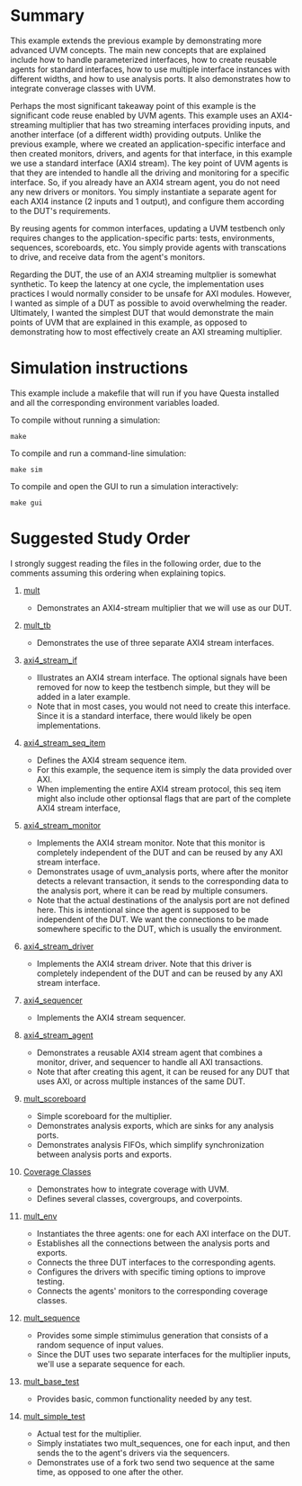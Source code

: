 # Summary

This example extends the previous example by demonstrating more advanced UVM concepts. The main new concepts that are explained
include how to handle parameterized interfaces, how to create reusable agents for standard interfaces, how to use multiple
interface instances with different widths, and how to use analysis ports. It also demonstrates how to integrate converage classes
with UVM.

Perhaps the most significant takeaway point of this example is the significant code reuse enabled by UVM agents. This
example uses an AXI4-streaming multiplier that has two streaming interfaces providing inputs, and another interface
(of a different width) providing outputs. Unlike the previous example, where we created an application-specific interface
and then created monitors, drivers, and agents for that interface, in this example we use a standard interface (AXI4 stream).
The key point of UVM agents is that they are intended to handle all the driving and monitoring for a specific interface. So,
if you already have an AXI4 stream agent, you do not need any new drivers or monitors. You simply instantiate a separate
agent for each AXI4 instance (2 inputs and 1 output), and configure them according to the DUT's requirements.

By reusing agents for common interfaces, updating a UVM testbench only requires changes to the application-specific parts:
tests, environments, sequences, scoreboards, etc. You simply provide agents with transcations to drive, and receive data
from the agent's monitors.

Regarding the DUT, the use of an AXI4 streaming multplier is somewhat synthetic. To keep the latency at one cycle, the implementation
uses practices I would normally consider to be unsafe for AXI modules. However, I wanted as simple of a DUT as possible to avoid overwhelming the
reader. Ultimately, I wanted the simplest DUT that would demonstrate the main points of UVM that are explained in this example, as opposed to
demonstrating how to most effectively create an AXI streaming multiplier.

# Simulation instructions

This example include a makefile that will run if you have Questa installed and
all the corresponding environment variables loaded.

To compile without running a simulation:

`make`

To compile and run a command-line simulation:

`make sim`

To compile and open the GUI to run a simulation interactively:

`make gui`

# Suggested Study Order

I strongly suggest reading the files in the following order, due to the comments assuming this ordering when explaining topics.

1. [mult](mult.sv)    
    - Demonstrates an AXI4-stream multiplier that we will use as our DUT.

1. [mult_tb](mult_tb.sv)    
    - Demonstrates the use of three separate AXI4 stream interfaces.

1. [axi4_stream_if](axi4_stream_if.svh)    
    - Illustrates an AXI4 stream interface. The optional signals have been removed for now to keep the testbench simple, but they will be
    added in a later example.
    - Note that in most cases, you would not need to create this interface. Since it is a standard interface, there would likely be open implementations.

1. [axi4_stream_seq_item](axi4_stream_seq_item.svh)    
    - Defines the AXI4 stream sequence item.
    - For this example, the sequence item is simply the data provided over AXI.
    - When implementing the entire AXI4 stream protocol, this seq item might also include other optionsal flags that are part of the complete AXI4 stream interface,

1. [axi4_stream_monitor](axi4_stream_monitor.svh)    
    - Implements the AXI4 stream monitor. Note that this monitor is completely independent of the DUT and can be reused by any AXI stream interface.
    - Demonstrates usage of uvm_analysis ports, where after the monitor detects a relevant transaction, it sends to the corresponding data to
    the analysis port, where it can be read by multiple consumers.
    - Note that the actual destinations of the analysis port are not defined here. This is intentional since the agent is supposed to be independent
    of the DUT. We want the connections to be made somewhere specific to the DUT, which is usually the environment.

1. [axi4_stream_driver](axi4_stream_driver.svh)    
    - Implements the AXI4 stream driver. Note that this driver is completely independent of the DUT and can be reused by any AXI stream interface.

1. [axi4_sequencer](axi4_sequencer.svh)    
    - Implements the AXI4 stream sequencer.

1. [axi4_stream_agent](axi4_stream_agent.svh)    
    - Demonstrates a reusable AXI4 stream agent that combines a monitor, driver, and sequencer to handle all AXI transactions.
    - Note that after creating this agent, it can be reused for any DUT that uses AXI, or across multiple instances of the same DUT.

1. [mult_scoreboard](mult_scoreboard.svh)    
    - Simple scoreboard for the multiplier.
    - Demonstrates analysis exports, which are sinks for any analysis ports.
    - Demonstrates analysis FIFOs, which simplify synchronization between analysis ports and exports.

1. [Coverage Classes](mult_coverage.svh)    
    - Demonstrates how to integrate coverage with UVM.
    - Defines several classes, covergroups, and coverpoints.    

1. [mult_env](mult_env.svh)    
    - Instantiates the three agents: one for each AXI interface on the DUT.
    - Establishes all the connections between the analysis ports and exports.
    - Connects the three DUT interfaces to the corresponding agents.
    - Configures the drivers with specific timing options to improve testing.
    - Connects the agents' monitors to the corresponding coverage classes.

1. [mult_sequence](mult_sequence.svh)    
    - Provides some simple stimimulus generation that consists of a random sequence of input values.
    - Since the DUT uses two separate interfaces for the multiplier inputs, we'll use a separate sequence for each.

1. [mult_base_test](mult_base_test.svh)    
    - Provides basic, common functionality needed by any test.

1. [mult_simple_test](mult_simple_test.svh)    
    - Actual test for the multiplier.
    - Simply instatiates two mult_sequences, one for each input, and then sends the to the agent's drivers via the sequencers.
    - Demonstrates use of a fork two send two sequence at the same time, as opposed to one after the other.